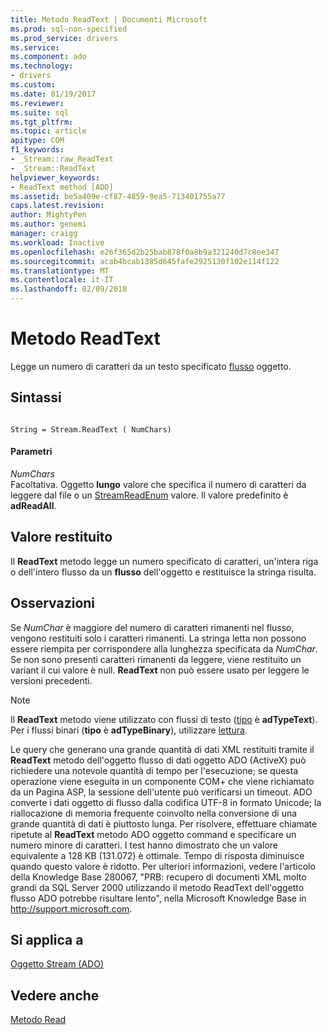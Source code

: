 ```yaml
---
title: Metodo ReadText | Documenti Microsoft
ms.prod: sql-non-specified
ms.prod_service: drivers
ms.service: 
ms.component: ado
ms.technology:
- drivers
ms.custom: 
ms.date: 01/19/2017
ms.reviewer: 
ms.suite: sql
ms.tgt_pltfrm: 
ms.topic: article
apitype: COM
f1_keywords:
- _Stream::raw_ReadText
- _Stream::ReadText
helpviewer_keywords:
- ReadText method [ADO]
ms.assetid: be5a409e-cf87-4859-9ea5-713401755a77
caps.latest.revision: 
author: MightyPen
ms.author: genemi
manager: craigg
ms.workload: Inactive
ms.openlocfilehash: e26f365d2b25bab878f0a8b9a321240d7c8ee347
ms.sourcegitcommit: acab4bcab1385d645fafe2925130f102e114f122
ms.translationtype: MT
ms.contentlocale: it-IT
ms.lasthandoff: 02/09/2018
---
```

# <a name="readtext-method"></a>Metodo ReadText
Legge un numero di caratteri da un testo specificato [flusso](../../../ado/reference/ado-api/stream-object-ado.md) oggetto.  
  
## <a name="syntax"></a>Sintassi  
  
```  
  
String = Stream.ReadText ( NumChars)  
```  
  
#### <a name="parameters"></a>Parametri  
 *NumChars*  
 Facoltativa. Oggetto **lungo** valore che specifica il numero di caratteri da leggere dal file o un [StreamReadEnum](../../../ado/reference/ado-api/streamreadenum.md) valore. Il valore predefinito è **adReadAll**.  
  
## <a name="return-value"></a>Valore restituito  
 Il **ReadText** metodo legge un numero specificato di caratteri, un'intera riga o dell'intero flusso da un **flusso** dell'oggetto e restituisce la stringa risulta.  
  
## <a name="remarks"></a>Osservazioni  
 Se *NumChar* è maggiore del numero di caratteri rimanenti nel flusso, vengono restituiti solo i caratteri rimanenti. La stringa letta non possono essere riempita per corrispondere alla lunghezza specificata da *NumChar*. Se non sono presenti caratteri rimanenti da leggere, viene restituito un variant il cui valore è null. **ReadText** non può essere usato per leggere le versioni precedenti.  
  
> [!NOTE]
>  Il **ReadText** metodo viene utilizzato con flussi di testo ([tipo](../../../ado/reference/ado-api/type-property-ado-stream.md) è **adTypeText**). Per i flussi binari (**tipo** è **adTypeBinary**), utilizzare [lettura](../../../ado/reference/ado-api/read-method.md).  
  
 Le query che generano una grande quantità di dati XML restituiti tramite il **ReadText** metodo dell'oggetto flusso di dati oggetto ADO (ActiveX) può richiedere una notevole quantità di tempo per l'esecuzione; se questa operazione viene eseguita in un componente COM+ che viene richiamato da un Pagina ASP, la sessione dell'utente può verificarsi un timeout. ADO converte i dati oggetto di flusso dalla codifica UTF-8 in formato Unicode; la riallocazione di memoria frequente coinvolto nella conversione di una grande quantità di dati è piuttosto lunga. Per risolvere, effettuare chiamate ripetute al **ReadText** metodo ADO oggetto command e specificare un numero minore di caratteri. I test hanno dimostrato che un valore equivalente a 128 KB (131.072) è ottimale. Tempo di risposta diminuisce quando questo valore è ridotto. Per ulteriori informazioni, vedere l'articolo della Knowledge Base 280067, "PRB: recupero di documenti XML molto grandi da SQL Server 2000 utilizzando il metodo ReadText dell'oggetto flusso ADO potrebbe risultare lento", nella Microsoft Knowledge Base in http://support.microsoft.com.  
  
## <a name="applies-to"></a>Si applica a  
 [Oggetto Stream (ADO)](../../../ado/reference/ado-api/stream-object-ado.md)  
  
## <a name="see-also"></a>Vedere anche  
 [Metodo Read](../../../ado/reference/ado-api/read-method.md)
